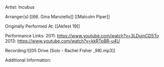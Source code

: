Artist: Incubus

  

Arranger(s):[[66. Gina Manziello]] [[Malcolm Piper]]

  

Originally Performed At: [[Akfest 19]]

  

Performance Links:
2011: https://www.youtube.com/watch?v=3LDuinCD5To
2013: https://www.youtube.com/watch?v=kkRTpBR-u4U

  Recording:![[05 Drive (Solo - Rachel Fisher _98).mp3]]

Additional Information: